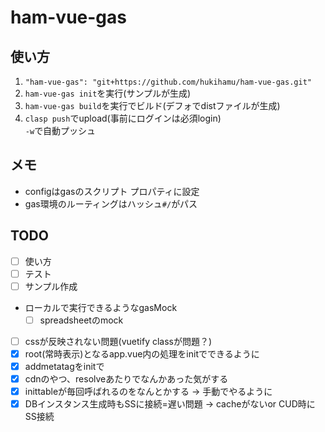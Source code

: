 # ham-vue-gas
## 使い方
1. `"ham-vue-gas": "git+https://github.com/hukihamu/ham-vue-gas.git"`
2. `ham-vue-gas init`を実行(サンプルが生成)
3. `ham-vue-gas build`を実行でビルド(デフォでdistファイルが生成)
4. `clasp push`でupload(事前にログインは必須login)  
`-w`で自動プッシュ

## メモ
- configはgasのスクリプト プロパティに設定
- gas環境のルーティングはハッシュ`#/`がパス

## TODO
- [ ] 使い方
- [ ] テスト
- [ ] サンプル作成
- ローカルで実行できるようなgasMock
  - [ ] spreadsheetのmock
- [ ] cssが反映されない問題(vuetify classが問題？)
- [x] root(常時表示)となるapp.vue内の処理をinitでできるように
- [x] addmetatagをinitで
- [x] cdnのやつ、resolveあたりでなんかあった気がする
- [x] inittableが毎回呼ばれるのをなんとかする -> 手動でやるように
- [x] DBインスタンス生成時もSSに接続=遅い問題 -> cacheがないor CUD時にSS接続